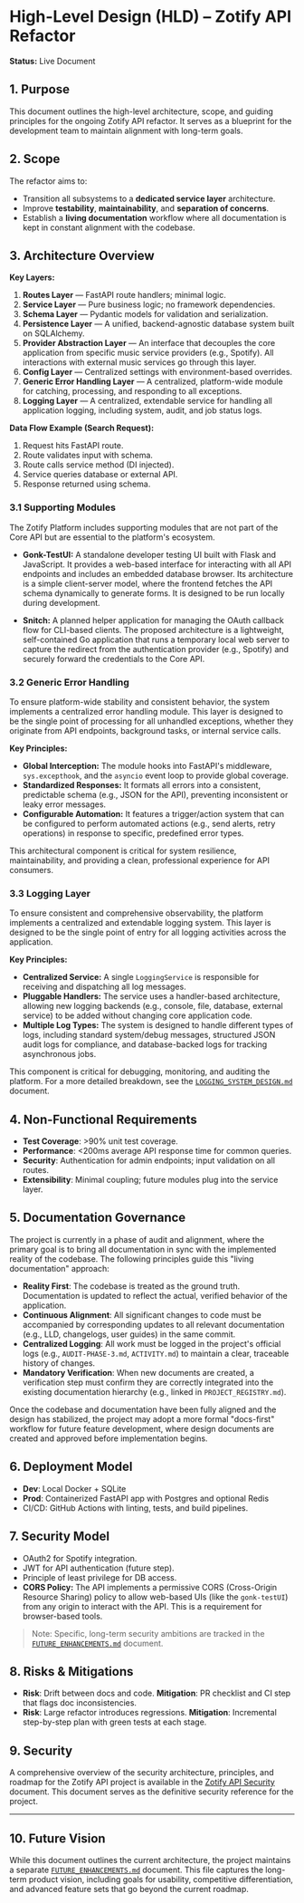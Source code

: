 # High-Level Design (HLD) – Zotify API Refactor

**Status:** Live Document

## 1. Purpose
This document outlines the high-level architecture, scope, and guiding principles for the ongoing Zotify API refactor. It serves as a blueprint for the development team to maintain alignment with long-term goals.

## 2. Scope
The refactor aims to:
- Transition all subsystems to a **dedicated service layer** architecture.
- Improve **testability**, **maintainability**, and **separation of concerns**.
- Establish a **living documentation** workflow where all documentation is kept in constant alignment with the codebase.

## 3. Architecture Overview
**Key Layers:**
1. **Routes Layer** — FastAPI route handlers; minimal logic.
2. **Service Layer** — Pure business logic; no framework dependencies.
3. **Schema Layer** — Pydantic models for validation and serialization.
4. **Persistence Layer** — A unified, backend-agnostic database system built on SQLAlchemy.
5. **Provider Abstraction Layer** — An interface that decouples the core application from specific music service providers (e.g., Spotify). All interactions with external music services go through this layer.
6. **Config Layer** — Centralized settings with environment-based overrides.
7. **Generic Error Handling Layer** — A centralized, platform-wide module for catching, processing, and responding to all exceptions.
8. **Logging Layer** — A centralized, extendable service for handling all application logging, including system, audit, and job status logs.

**Data Flow Example (Search Request):**
1. Request hits FastAPI route.
2. Route validates input with schema.
3. Route calls service method (DI injected).
4. Service queries database or external API.
5. Response returned using schema.

### 3.1 Supporting Modules

The Zotify Platform includes supporting modules that are not part of the Core API but are essential to the platform's ecosystem.

-   **Gonk-TestUI:** A standalone developer testing UI built with Flask and JavaScript. It provides a web-based interface for interacting with all API endpoints and includes an embedded database browser. Its architecture is a simple client-server model, where the frontend fetches the API schema dynamically to generate forms. It is designed to be run locally during development.

-   **Snitch:** A planned helper application for managing the OAuth callback flow for CLI-based clients. The proposed architecture is a lightweight, self-contained Go application that runs a temporary local web server to capture the redirect from the authentication provider (e.g., Spotify) and securely forward the credentials to the Core API.

### 3.2 Generic Error Handling

To ensure platform-wide stability and consistent behavior, the system implements a centralized error handling module. This layer is designed to be the single point of processing for all unhandled exceptions, whether they originate from API endpoints, background tasks, or internal service calls.

**Key Principles:**
-   **Global Interception:** The module hooks into FastAPI's middleware, `sys.excepthook`, and the `asyncio` event loop to provide global coverage.
-   **Standardized Responses:** It formats all errors into a consistent, predictable schema (e.g., JSON for the API), preventing inconsistent or leaky error messages.
-   **Configurable Automation:** It features a trigger/action system that can be configured to perform automated actions (e.g., send alerts, retry operations) in response to specific, predefined error types.

This architectural component is critical for system resilience, maintainability, and providing a clean, professional experience for API consumers.

### 3.3 Logging Layer

To ensure consistent and comprehensive observability, the platform implements a centralized and extendable logging system. This layer is designed to be the single point of entry for all logging activities across the application.

**Key Principles:**
- **Centralized Service:** A single `LoggingService` is responsible for receiving and dispatching all log messages.
- **Pluggable Handlers:** The service uses a handler-based architecture, allowing new logging backends (e.g., console, file, database, external service) to be added without changing core application code.
- **Multiple Log Types:** The system is designed to handle different types of logs, including standard system/debug messages, structured JSON audit logs for compliance, and database-backed logs for tracking asynchronous jobs.

This component is critical for debugging, monitoring, and auditing the platform. For a more detailed breakdown, see the [`LOGGING_SYSTEM_DESIGN.md`](./LOGGING_SYSTEM_DESIGN.md) document.

## 4. Non-Functional Requirements
- **Test Coverage**: >90% unit test coverage.
- **Performance**: <200ms average API response time for common queries.
- **Security**: Authentication for admin endpoints; input validation on all routes.
- **Extensibility**: Minimal coupling; future modules plug into the service layer.

## 5. Documentation Governance

The project is currently in a phase of audit and alignment, where the primary goal is to bring all documentation in sync with the implemented reality of the codebase. The following principles guide this "living documentation" approach:

- **Reality First**: The codebase is treated as the ground truth. Documentation is updated to reflect the actual, verified behavior of the application.
- **Continuous Alignment**: All significant changes to code must be accompanied by corresponding updates to all relevant documentation (e.g., LLD, changelogs, user guides) in the same commit.
- **Centralized Logging**: All work must be logged in the project's official logs (e.g., `AUDIT-PHASE-3.md`, `ACTIVITY.md`) to maintain a clear, traceable history of changes.
- **Mandatory Verification**: When new documents are created, a verification step must confirm they are correctly integrated into the existing documentation hierarchy (e.g., linked in `PROJECT_REGISTRY.md`).

Once the codebase and documentation have been fully aligned and the design has stabilized, the project may adopt a more formal "docs-first" workflow for future feature development, where design documents are created and approved before implementation begins.

## 6. Deployment Model
- **Dev**: Local Docker + SQLite
- **Prod**: Containerized FastAPI app with Postgres and optional Redis
- CI/CD: GitHub Actions with linting, tests, and build pipelines.

## 7. Security Model
- OAuth2 for Spotify integration.
- JWT for API authentication (future step).
- Principle of least privilege for DB access.
- **CORS Policy:** The API implements a permissive CORS (Cross-Origin Resource Sharing) policy to allow web-based UIs (like the `gonk-testUI`) from any origin to interact with the API. This is a requirement for browser-based tools.

> Note: Specific, long-term security ambitions are tracked in the [`FUTURE_ENHANCEMENTS.md`](./FUTURE_ENHANCEMENTS.md) document.

## 8. Risks & Mitigations
- **Risk**: Drift between docs and code.
  **Mitigation**: PR checklist and CI step that flags doc inconsistencies.
- **Risk**: Large refactor introduces regressions.
  **Mitigation**: Incremental step-by-step plan with green tests at each stage.

## 9. Security

A comprehensive overview of the security architecture, principles, and roadmap for the Zotify API project is available in the [Zotify API Security](./SECURITY.md) document. This document serves as the definitive security reference for the project.


---

## 10. Future Vision

While this document outlines the current architecture, the project maintains a separate [`FUTURE_ENHANCEMENTS.md`](./FUTURE_ENHANCEMENTS.md) document. This file captures the long-term product vision, including goals for usability, competitive differentiation, and advanced feature sets that go beyond the current roadmap.
